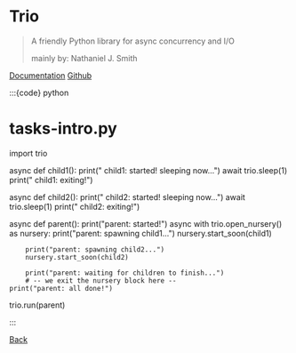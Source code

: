 # Trio

> A friendly Python library for async concurrency and I/O
>
> mainly by: Nathaniel J. Smith

[Documentation](https://trio.readthedocs.io/en/stable/)
[Github](https://github.com/python-trio/trio)

:::{code} python

# tasks-intro.py

import trio


async def child1():
    print("  child1: started! sleeping now...")
    await trio.sleep(1)
    print("  child1: exiting!")


async def child2():
    print("  child2: started! sleeping now...")
    await trio.sleep(1)
    print("  child2: exiting!")


async def parent():
    print("parent: started!")
    async with trio.open_nursery() as nursery:
        print("parent: spawning child1...")
        nursery.start_soon(child1)

        print("parent: spawning child2...")
        nursery.start_soon(child2)

        print("parent: waiting for children to finish...")
        # -- we exit the nursery block here --
    print("parent: all done!")


trio.run(parent)

:::

[Back](01-this_was_before_and_thats_related.md)
